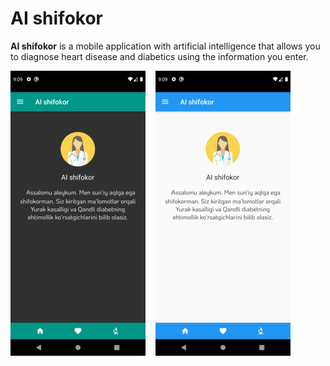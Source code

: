# AI shifokor

**AI shifokor** is a mobile application with artificial intelligence that allows you to diagnose heart disease and diabetics using the information you enter.

![Mobile Dark UI](/images/1.png)&nbsp;&nbsp;&nbsp;&nbsp;![Mobile Light UI](/images/2.png)
